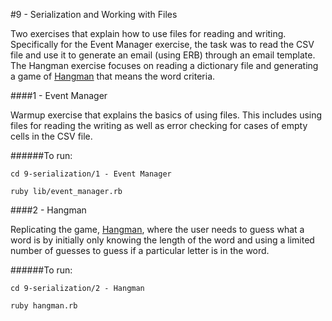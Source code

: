 #9 - Serialization and Working with Files

Two exercises that explain how to use files for reading and writing. Specifically for the Event Manager exercise, the task was to read the CSV file and use it to generate an email (using ERB) through an email template. The Hangman exercise focuses on reading a dictionary file and generating a game of [Hangman](http://en.wikipedia.org/wiki/Hangman_%28game%29) that means the word criteria. 

####1 - Event Manager

Warmup exercise that explains the basics of using files. This includes using files for reading the writing as well as error checking for cases of empty cells in the CSV file.

######To run:
```
cd 9-serialization/1 - Event Manager
```
```
ruby lib/event_manager.rb
```

####2 - Hangman

Replicating the game, [Hangman](http://en.wikipedia.org/wiki/Hangman_%28game%29), where the user needs to guess what a word is by initially only knowing the length of the word and using a limited number of guesses to guess if a particular letter is in the word. 

######To run:
```
cd 9-serialization/2 - Hangman
```
```
ruby hangman.rb
```